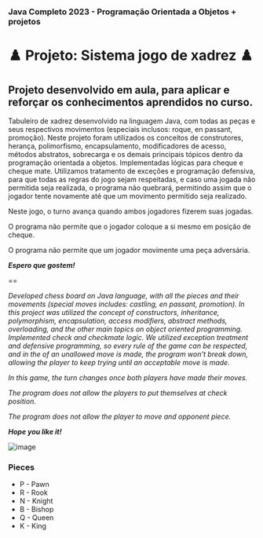 ### Java Completo 2023 - Programação Orientada a Objetos + projetos 

# :chess_pawn: Projeto: Sistema jogo de xadrez :chess_pawn:

## Projeto desenvolvido em aula, para aplicar e reforçar os conhecimentos aprendidos no curso. 

Tabuleiro de xadrez desenvolvido na linguagem Java, com todas as peças e seus respectivos movimentos (especiais inclusos: roque, en passant, promoção). Neste projeto foram utilizados os conceitos de construtores, herança, polimorfismo, encapsulamento, modificadores de acesso, métodos abstratos, sobrecarga e os demais principais tópicos dentro da programação orientada a objetos. Implementadas lógicas para cheque e cheque mate. Utilizamos tratamento de exceções e programação defensiva, para que todas as regras do jogo sejam respeitadas, e caso uma jogada não permitida seja realizada, o programa não quebrará, permitindo assim que o jogador tente novamente até que um movimento permitido seja realizado. 

Neste jogo, o turno avança quando ambos jogadores fizerem suas jogadas. 

O programa não permite que o jogador coloque a si mesmo em posição de cheque. 

O programa não permite que um jogador movimente uma peça adversária.

***Espero que gostem!*** 

== 

*Developed chess board on Java language, with all the pieces  and their movements (special moves includes: castling, en passant, promotion). In this project was utilized the concept of constructors, inheritance, polymorphism, encapsulation, access modifiers, abstract methods, overloading, and the other main topics on object oriented programming. Implemented check and checkmate logic. We utilized exception treatment and defensive programming, so every rule of the game can be respected, and in the of an unallowed  move is made, the program won't break down, allowing the player to keep trying until an acceptable move is made.* 

*In this game, the turn changes once both players have made their moves.* 

*The program does not allow the players to put themselves at check position.*

*The program does not allow the player to move and opponent piece.* 

***Hope you like it!*** 

![image](https://github.com/fabiohpCotrim/chess-system-java/assets/131219731/6d5b969e-4b6f-40ad-bd42-b94a9cb56819)

### Pieces

* P - Pawn
* R - Rook
* N - Knight
* B - Bishop
* Q - Queen
* K - King

